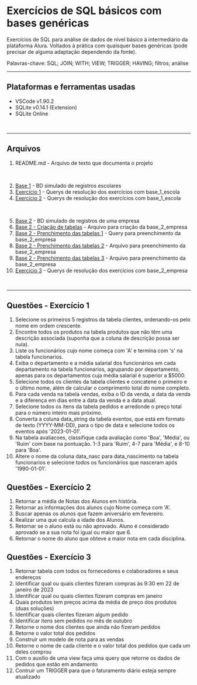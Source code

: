 # Exercícios de SQL básicos com bases genéricas #

Exercícios de SQL para análise de dados de nível básico à intermediário da plataforma Alura.
Voltados à prática com quaisquer bases genéricas (pode precisar de alguma adaptação dependendo da fonte).
<br>

Palavras-chave: SQL; JOIN; WITH; VIEW; TRIGGER; HAVING; filtros; análise
___

## Plataformas e ferramentas usadas

- VSCode v1.90.2
- SQLite v0.14.1 (Extension)
- SQLite Online
<br>

___

## Arquivos

1. README.md    - Arquivo de texto que documenta o projeto
<br>

2. [Base 1](base_1_escola.db)   - BD simulado de registros escolares
3. [Exercício 1](exercicio_1_alura_(base_1_escola).sql) - Querys de resolução dos exercícios com base_1_escola
4. [Exercício 2](exercicio_2_alura_(base_1_escola).sql) - Querys de resolução dos exercícios com base_1_escola
<br>

5. [Base 2](base_2_empresa.db)  - BD simulado de registros de uma empresa
6. [Base 2 - Criação de tabelas](base_2_empresa_(criacao_das_tabelas).sql)  - Arquivo para criação da base_2_empresa
7. [Base 2 - Prenchimento das tabelas 1](base_2_empresa_(preenchimento_das_tabelas_1).sql) - Query para preenchimento da base_2_empresa
8. [Base 2 - Prenchimento das tabelas 2](base_2_empresa_(preenchimento_das_tabelas_2_(itens_de_pedido)).csv)    - Arquivo para preenchimento da base_2_empresa
9. [Base 2 - Prenchimento das tabelas 3](base_2_empresa_(preenchimento_das_tabelas_3_(pedidos)).csv)    - Arquivo para preenchimento da base_2_empresa
10. [Exercício 3](exercicio_3_alura_(base_2_empresa).sql)   - Querys de resolução dos exercícios com base_2_empresa
<br>

___

## Questões - Exercício 1

1. Selecione os primeiros 5 registros da tabela clientes, ordenando-os pelo nome em ordem crescente.
2. Encontre todos os produtos na tabela produtos que não têm uma descrição associada (suponha que a coluna de descrição possa ser nula).
3. Liste os funcionários cujo nome começa com 'A' e termina com 's' na tabela funcionarios.
4. Exiba o departamento e a média salarial dos funcionários em cada departamento na tabela funcionarios, agrupando por departamento, apenas para os departamentos cuja média salarial é superior a $5000.
5. Selecione todos os clientes da tabela clientes e concatene o primeiro e o último nome, além de calcular o comprimento total do nome completo.
6. Para cada venda na tabela vendas, exiba o ID da venda, a data da venda e a diferença em dias entre a data da venda e a data atual.
7. Selecione todos os itens da tabela pedidos e arredonde o preço total para o número inteiro mais próximo.
8. Converta a coluna data_string da tabela eventos, que está em formato de texto (YYYY-MM-DD), para o tipo de data e selecione todos os eventos após '2023-01-01'.
9. Na tabela avaliacoes, classifique cada avaliação como 'Boa', 'Média', ou 'Ruim' com base na pontuação. 1-3 para 'Ruim', 4-7 para 'Média', e 8-10 para 'Boa'.
10. Altere o nome da coluna data_nasc para data_nascimento na tabela funcionarios e selecione todos os funcionários que nasceram após '1990-01-01'.

## Questões - Exercício 2

1. Retornar a média de Notas dos Alunos em história.
2. Retornar as informações dos alunos cujo Nome começa com 'A'.
3. Buscar apenas os alunos que fazem aniversário em fevereiro.
4. Realizar uma que calcula a idade dos Alunos.
5. Retornar se o aluno está ou não aprovado. Aluno é considerado aprovado se a sua nota foi igual ou maior que 6.
6. Retornar o nome do aluno que obteve a maior nota em cada disciplina.

## Questões - Exercício 3

1. Retornar tabela com todos os fornecedores e colaboradores e seus endereços
2. Identificar qual ou quais clientes fizeram compras às 9:30 em 22 de janeiro de 2023
3. Identificar qual ou quais clientes fizeram compras em janeiro
4. Quais produtos tem preços acima da média de preço dos produtos (duas soluções)
5. Identificar quais clientes fizeram algum pedido
6. Identificar itens sem pedidos no mês de outubro
7. Retorne o nome dos clientes que ainda não fizeram pedidos
8. Retorne o valor total dos pedidos
9. Construir um modelo de nota para as vendas 
10. Retorne o nome de cada cliente e o valor total dos pedidos que cada um deles comprou
11. Com o auxílio de uma view faça uma query que retorne os dados de pedidos que estão em andamento
12. Contruir um TRIGGER para que o faturamento diário esteja sempre atualizado
